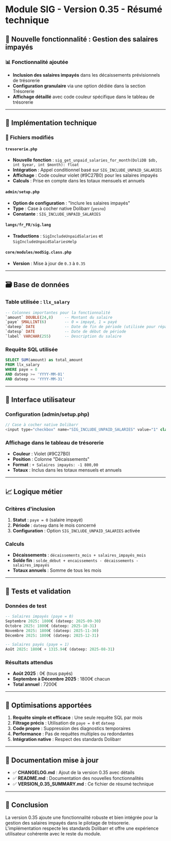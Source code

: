 # Module SIG - Version 0.35 - Résumé technique

## 🎯 **Nouvelle fonctionnalité : Gestion des salaires impayés**

### 📊 **Fonctionnalité ajoutée**
- **Inclusion des salaires impayés** dans les décaissements prévisionnels de trésorerie
- **Configuration granulaire** via une option dédiée dans la section Trésorerie
- **Affichage détaillé** avec code couleur spécifique dans le tableau de trésorerie

---

## 🔧 **Implémentation technique**

### 📁 **Fichiers modifiés**

#### `tresorerie.php`
- **Nouvelle fonction** : `sig_get_unpaid_salaries_for_month(DoliDB $db, int $year, int $month): float`
- **Intégration** : Appel conditionnel basé sur `SIG_INCLUDE_UNPAID_SALARIES`
- **Affichage** : Code couleur violet (#9C27B0) pour les salaires impayés
- **Calculs** : Prise en compte dans les totaux mensuels et annuels

#### `admin/setup.php`
- **Option de configuration** : "Inclure les salaires impayés"
- **Type** : Case à cocher native Dolibarr (`yesno`)
- **Constante** : `SIG_INCLUDE_UNPAID_SALARIES`

#### `langs/fr_FR/sig.lang`
- **Traductions** : `SigIncludeUnpaidSalaries` et `SigIncludeUnpaidSalariesHelp`

#### `core/modules/modSig.class.php`
- **Version** : Mise à jour de `0.3` à `0.35`

---

## 🗃️ **Base de données**

### Table utilisée : `llx_salary`

```sql
-- Colonnes importantes pour la fonctionnalité
`amount` DOUBLE(24,8)     -- Montant du salaire
`paye` SMALLINT(6)        -- 0 = impayé, 1 = payé
`dateep` DATE             -- Date de fin de période (utilisée pour répartition mensuelle)
`datesp` DATE             -- Date de début de période
`label` VARCHAR(255)      -- Description du salaire
```

### Requête SQL utilisée

```sql
SELECT SUM(amount) as total_amount 
FROM llx_salary 
WHERE paye = 0 
AND dateep >= 'YYYY-MM-01' 
AND dateep <= 'YYYY-MM-31'
```

---

## 🎨 **Interface utilisateur**

### Configuration (admin/setup.php)
```php
// Case à cocher native Dolibarr
<input type="checkbox" name="SIG_INCLUDE_UNPAID_SALARIES" value="1" class="flat">
```

### Affichage dans le tableau de trésorerie
- **Couleur** : Violet (#9C27B0)
- **Position** : Colonne "Décaissements"
- **Format** : `+ Salaires impayés: -1 800,00`
- **Totaux** : Inclus dans les totaux mensuels et annuels

---

## 📈 **Logique métier**

### Critères d'inclusion
1. **Statut** : `paye = 0` (salaire impayé)
2. **Période** : `dateep` dans le mois concerné
3. **Configuration** : Option `SIG_INCLUDE_UNPAID_SALARIES` activée

### Calculs
- **Décaissements** : `décaissements_mois + salaires_impayés_mois`
- **Solde fin** : `solde_début + encaissements - décaissements - salaires_impayés`
- **Totaux annuels** : Somme de tous les mois

---

## 🧪 **Tests et validation**

### Données de test
```sql
-- Salaires impayés (paye = 0)
Septembre 2025: 1800€ (dateep: 2025-09-30)
Octobre 2025: 1800€ (dateep: 2025-10-31)
Novembre 2025: 1800€ (dateep: 2025-11-30)
Décembre 2025: 1800€ (dateep: 2025-12-31)

-- Salaires payés (paye = 1)
Août 2025: 1800€ + 1315.94€ (dateep: 2025-08-31)
```

### Résultats attendus
- **Août 2025** : 0€ (tous payés)
- **Septembre à Décembre 2025** : 1800€ chacun
- **Total annuel** : 7200€

---

## 🚀 **Optimisations apportées**

1. **Requête simple et efficace** : Une seule requête SQL par mois
2. **Filtrage précis** : Utilisation de `paye = 0` et `dateep`
3. **Code propre** : Suppression des diagnostics temporaires
4. **Performance** : Pas de requêtes multiples ou redondantes
5. **Intégration native** : Respect des standards Dolibarr

---

## 📝 **Documentation mise à jour**

- ✅ **CHANGELOG.md** : Ajout de la version 0.35 avec détails
- ✅ **README.md** : Documentation des nouvelles fonctionnalités
- ✅ **VERSION_0.35_SUMMARY.md** : Ce fichier de résumé technique

---

## 🎉 **Conclusion**

La version 0.35 ajoute une fonctionnalité robuste et bien intégrée pour la gestion des salaires impayés dans le pilotage de trésorerie. L'implémentation respecte les standards Dolibarr et offre une expérience utilisateur cohérente avec le reste du module.
